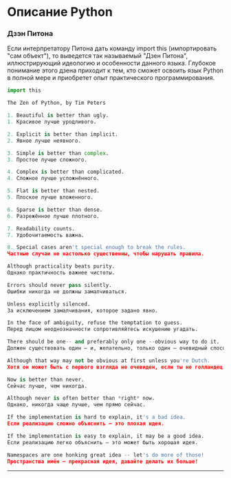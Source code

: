 # Описание Python

### Дзэн Питона

Если интерпретатору Питона дать команду import this \(импортировать "сам объект"\), то выведется так называемый "Дзен Питона", иллюстрирующий идеологию и особенности данного языка. Глубокое понимание этого дзена приходит к тем, кто сможет освоить язык Python в полной мере и приобретет опыт практического программирования.

```py
import this
```

```py
The Zen of Python, by Tim Peters

1. Beautiful is better than ugly.
1. Красивое лучше уродливого.

2. Explicit is better than implicit.
2. Явное лучше неявного.

3. Simple is better than complex.
3. Простое лучше сложного.

4. Complex is better than complicated.
4. Сложное лучше усложнённого.

5. Flat is better than nested.
5. Плоское лучше вложенного.

6. Sparse is better than dense.
6. Разрежённое лучше плотного.

7. Readability counts.
7. Удобочитаемость важна.

8. Special cases aren't special enough to break the rules.
Частные случаи не настолько существенны, чтобы нарушать правила.

Although practicality beats purity.
Однако практичность важнее чистоты.

Errors should never pass silently.
Ошибки никогда не должны замалчиваться.

Unless explicitly silenced.
За исключением замалчивания, которое задано явно.

In the face of ambiguity, refuse the temptation to guess.
Перед лицом неоднозначности сопротивляйтесь искушению угадать.

There should be one-- and preferably only one --obvious way to do it.
Должен существовать один — и, желательно, только один — очевидный способ сделать это.

Although that way may not be obvious at first unless you're Dutch.
Хотя он может быть с первого взгляда не очевиден, если ты не голландец.

Now is better than never.
Сейчас лучше, чем никогда.

Although never is often better than *right* now.
Однако, никогда чаще лучше, чем прямо сейчас.

If the implementation is hard to explain, it's a bad idea.
Если реализацию сложно объяснить — это плохая идея.

If the implementation is easy to explain, it may be a good idea.
Если реализацию легко объяснить — это может быть хорошая идея.

Namespaces are one honking great idea -- let's do more of those!
Пространства имён — прекрасная идея, давайте делать их больше!
```

---



